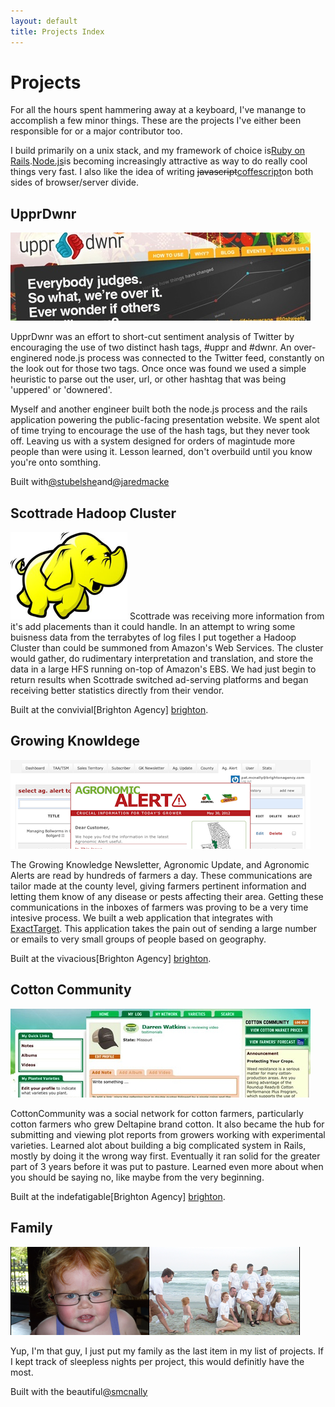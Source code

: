 ```yaml
---
layout: default
title: Projects Index
---
```


Projects
========

For all the hours spent hammering away at a keyboard, I've manange to
accomplish a few minor things. These are the projects I've either been
responsible for or a major contributor too.

I build primarily on a unix stack, and my framework of choice is[Ruby
on Rails](http://rubyonrails.org/).[Node.js](http://nodejs.org)is becoming increasingly
attractive as way to do really cool things very fast. I also like the
idea of writing <del>javascript</del>[coffescript](http://jashkenas.github.com/coffee-script/)on both sides of browser/server
divide.

UpprDwnr
--------

![UpprDwnr Screenshot](/images/work/uppr_dwnr.jpg)

UpprDwnr was an effort to short-cut sentiment analysis of Twitter by
encouraging the use of two distinct hash tags, #uppr and #dwnr. An
over-enginered node.js process was connected to the Twitter feed,
constantly on the look out for those two tags. Once once was found we
used a simple heuristic to parse out the user, url, or other hashtag
that was being 'uppered' or 'downered'.

Myself and another engineer built both the node.js process and the rails
application powering the public-facing presentation website. We spent
alot of time trying to encourage the use of the hash tags, but they
never took off. Leaving us with a system designed for orders of
magintude more people than were using it. Lesson learned, don't
overbuild until you know you're onto somthing.

Built with[@stubelshe](http://twitter.com/stubelshe)and[@jaredmacke](http://twitter.com/jaredmacke)

Scottrade Hadoop Cluster
--------

![Hadoop Mascot](/images/work/hadoop.png) Scottrade was receiving more
information from it's add placements than it could handle. In an
attempt to wring some buisness data from the terrabytes of log files
I put together a Hadoop Cluster than could be summoned from Amazon's
Web Services. The cluster would gather, do rudimentary interpretation
and translation, and store the data in a large HFS running on-top of
Amazon's EBS. We had just begin to return results when Scottrade
switched ad-serving platforms and began receiving better statistics
directly from their vendor.

Built at the convivial[Brighton Agency] [brighton].

Growing Knowldege
--------
![CottonCommunity Screenshot](/images/work/growingknowledge.png)

The Growing Knowledge Newsletter, Agronomic Update, and Agronomic
Alerts are read by hundreds of farmers a day. These communications are
tailor made at the county level, giving farmers pertinent information
and letting them know of any disease or pests affecting their
area. Getting these communications in the inboxes of farmers was
proving to be a very time intesive process. We built a web application
that integrates with [ExactTarget](http://www.exacttarget.com). This application takes the
pain out of sending a large number or emails to very small groups of
people based on geography.

Built at the vivacious[Brighton Agency] [brighton].

Cotton Community
--------

![CottonCommunity Screenshot](/images/work/cottoncommunity.jpg)

CottonCommunity was a social network for cotton farmers, particularly
cotton farmers who grew Deltapine brand cotton. It also became the hub
for submitting and viewing plot reports from growers working with
experimental varieties. Learned alot about building a big complicated
system in Rails, mostly by doing it the wrong way first. Eventually it
ran solid for the greater part of 3 years before it was put to
pasture. Learned even more about when you should be saying no, like
maybe from the very beginning.

Built at the indefatigable[Brighton Agency] [brighton].


[brighton]: http://www.brightonagency.com

Family
----------

![Family Screenshot](/images/work/family.png)

Yup, I'm that guy, I just put my family as the last item in my list of
projects. If I kept track of sleepless nights per project, this would
definitly have the most.

Built with the beautiful[@smcnally](http://twitter.com/smcnally)